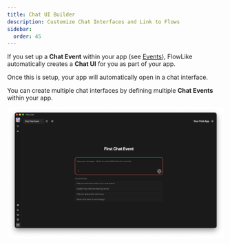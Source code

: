 ```yaml
---
title: Chat UI Builder
description: Customize Chat Interfaces and Link to Flows
sidebar:
  order: 45
---
```


If you set up a **Chat Event** within your app (see [Events](/apps/events/)), FlowLike automatically creates a **Chat UI** for you as part of your app. 

Once this is setup, your app will automatically open in a chat interface. 

You can create multiple chat interfaces by defining multiple **Chat Events** within your app.

![Chat UI in FlowLike Apps](../../../assets/ChatUI.webp)